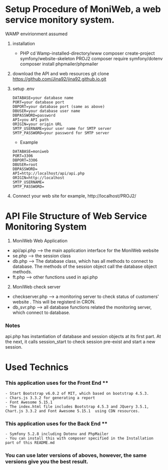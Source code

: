 # Setup Procedure of MoniWeb, a web service monitory system. 

WAMP envirionment assumed 

1.  installation 

    - PHP 
    cd Wamp-installed-directory/www 
    composer create-project symfony/website-skeleton PROJ2
    composer require symfony/dotenv
    composer install phpmailer/phpmailer 



2. download the API and web resources 
    git clone https://github.com/Jina92/jina92.github.io.git

3. setup .env  
    ```DBHOST=your host for database 
    DATABASE=your database name 
    PORT=your database port 
    DBPORT=your database port (same as above) 
    DBUSER=your database user name
    DBPASSWORD=password 
    API=you API path 
    ORIGIN=your origin URL 
    SMTP_USERNAME=your user name for SMTP server
    SMTP_PASSWORD=your password for SMTP server
   ```
    * Example 
    ```DBHOST=localhost
    DATABASE=moniweb
    PORT=3306
    DBPORT=3306
    DBUSER=root
    DBPASSWORD=
    API=http://localhost/api/api.php
    ORIGIN=http://localhost
    SMTP_USERNAME=
    SMTP_PASSWORD=
    ```


4. Connect your web site 
    for example,  http://localhost/PROJ2/ 


# API File Structure of Web Service Monitoring System

1. MoniWeb Web Application
 - api/api.php --> the main application interface for the MoniWeb website 
 - se.php --> the session class 
 - db.php --> The database class, which has all methods to connect to database. 
     The methods of the session object call the database object methods.     
 - ft.php --> other functions used in api.php
 

2. MoniWeb check server 
  - checkserver.php --> a monitoring server to check status of customers' website . This will be registerd in CRON. 
  - db_svr.php  --> all database functions related the monitoring server, which connect to database. 

### Notes
  api.php has instantiation of database and session objects at its first part. 
  At the next, it calls session_start to check session pre-exist and start a new session. 


# Used Technics 

### This application uses for the Front End ** 

	- Start Bootstrap v6.0.2 of MIT, which based on bootstrap 4.5.3. 
	- Chars.js 3.3.2 for generating a report
	- Font Awesome 5.15.1 
	- The index.html file includes Bootstrap 4.5.3 and JQuery 3.5.1, Chart.js 3.3.2 and Font Awesome 5.15.1  using CDN resources. 

### This application uses for the Back End ** 
    - Symfony 5.2.8 including Dotenv and PhpMailer
    - You can install this with composer specified in the Installation part of this README.md

### You can use later versions of aboves, however, the same versions give you the best result. 

